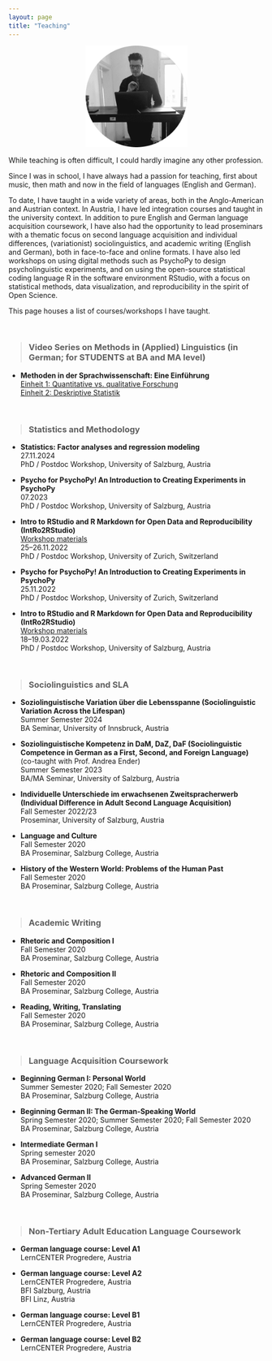 ```yaml
---
layout: page
title: "Teaching"
---
```


<p align="center">
  <img width="200" height="200" src="/images/TeachingPhoto.png">
</p>

While teaching is often difficult, I could hardly imagine any other profession.
 
Since I was in school, I have always had a passion for teaching, first about music, then math and now in the field of languages (English and German).

To date, I have taught in a wide variety of areas, both in the Anglo-American and Austrian context. In Austria, I have led integration courses and taught in the university context. In addition to pure English and German language acquisition coursework, I have also had the opportunity to lead proseminars with a thematic focus on second language acquisition and individual differences, (variationist) sociolinguistics, and academic writing (English and German), both in face-to-face and online formats. I have also led workshops on using digital methods such as PsychoPy to design psycholinguistic experiments, and on using the open-source statistical coding language R in the software environment RStudio, with a focus on statistical methods, data visualization, and reproducibility in the spirit of Open Science. 

This page houses a list of courses/workshops I have taught. 

<br> 

> ### Video Series on Methods in (Applied) Linguistics (in German; for STUDENTS at BA and MA level)

* **Methoden in der Sprachwissenschaft: Eine Einführung** <br> [Einheit 1: Quantitative vs. qualitative Forschung](https://pro.panopto.com/Panopto/Pages/Viewer.aspx?tid=897bbd85-ee1c-493c-98cb-afef00f942c1) <br> [Einheit 2: Deskriptive Statistik](https://pro.panopto.com/Panopto/Pages/Viewer.aspx?tid=0dc27fe0-5596-4db5-a651-afef00f95f5b) 


<br>

> ### Statistics and Methodology

* **Statistics: Factor analyses and regression modeling** <br> 27.11.2024 <br> PhD / Postdoc Workshop, University of Salzburg, Austria

* **Psycho for PsychoPy! An Introduction to Creating Experiments in PsychoPy** <br> 07.2023 <br> PhD / Postdoc Workshop, University of Salzburg, Austria

* **Intro to RStudio and R Markdown for Open Data and Reproducibility (IntRo2RStudio)** <br> [Workshop materials](https://masonwirtz.github.io/intRo2RStudio/) <br> 25–26.11.2022 <br> PhD / Postdoc Workshop, University of Zurich, Switzerland

* **Psycho for PsychoPy! An Introduction to Creating Experiments in PsychoPy** <br> 25.11.2022 <br> PhD / Postdoc Workshop, University of Zurich, Switzerland

* **Intro to RStudio and R Markdown for Open Data and Reproducibility (IntRo2RStudio)** <br> [Workshop materials](https://masonwirtz.github.io/intRo2RStudio/) <br> 18–19.03.2022 <br> PhD / Postdoc Workshop, University of Salzburg, Austria


<br>

> ### Sociolinguistics and SLA

* **Soziolinguistische Variation über die Lebensspanne (Sociolinguistic Variation Across the Lifespan)** <br> Summer Semester 2024 <br> BA Seminar, University of Innsbruck, Austria

* **Soziolinguistische Kompetenz in DaM, DaZ, DaF (Sociolinguistic Competence in German as a First, Second, and Foreign Language)** (co-taught with Prof. Andrea Ender) <br> Summer Semester 2023 <br> BA/MA Seminar, University of Salzburg, Austria

* **Individuelle Unterschiede im erwachsenen Zweitspracherwerb (Individual Difference in Adult Second Language Acquisition)** <br> Fall Semester 2022/23 <br> Proseminar, University of Salzburg, Austria

* **Language and Culture** <br> Fall Semester 2020 <br> BA Proseminar, Salzburg College, Austria

* **History of the Western World: Problems of the Human Past** <br> Fall Semester 2020 <br> BA Proseminar, Salzburg College, Austria


<br>

> ### Academic Writing

* **Rhetoric and Composition I** <br> Fall Semester 2020 <br> BA Proseminar, Salzburg College, Austria

* **Rhetoric and Composition II** <br> Fall Semester 2020 <br> BA Proseminar, Salzburg College, Austria

* **Reading, Writing, Translating** <br> Fall Semester 2020 <br> BA Proseminar, Salzburg College, Austria


<br>

> ### Language Acquisition Coursework

* **Beginning German I: Personal World** <br> Summer Semester 2020; Fall Semester 2020 <br> BA Proseminar, Salzburg College, Austria

* **Beginning German II: The German-Speaking World** <br> Spring Semester 2020; Summer Semester 2020; Fall Semester 2020 <br> BA Proseminar, Salzburg College, Austria

* **Intermediate German I** <br> Spring semester 2020 <br> BA Proseminar, Salzburg College, Austria

* **Advanced German II** <br> Spring Semester 2020 <br> BA Proseminar, Salzburg College, Austria


<br>

> ### Non-Tertiary Adult Education Language Coursework

* **German language course: Level A1** <br> LernCENTER Progredere, Austria

* **German language course: Level A2** <br> LernCENTER Progredere, Austria <br> BFI Salzburg, Austria <br> BFI Linz, Austria

* **German language course: Level B1** <br> LernCENTER Progredere, Austria

* **German language course: Level B2** <br> LernCENTER Progredere, Austria

